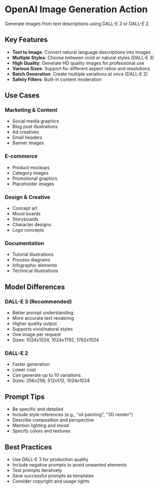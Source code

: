 
# OpenAI Image Generation Action

Generate images from text descriptions using DALL-E 3 or DALL-E 2.

## Key Features
- **Text to Image**: Convert natural language descriptions into images
- **Multiple Styles**: Choose between vivid or natural styles (DALL-E 3)
- **High Quality**: Generate HD quality images for professional use
- **Various Sizes**: Support for different aspect ratios and resolutions
- **Batch Generation**: Create multiple variations at once (DALL-E 2)
- **Safety Filters**: Built-in content moderation

## Use Cases

### Marketing & Content
- Social media graphics
- Blog post illustrations
- Ad creatives
- Email headers
- Banner images

### E-commerce
- Product mockups
- Category images
- Promotional graphics
- Placeholder images

### Design & Creative
- Concept art
- Mood boards
- Storyboards
- Character designs
- Logo concepts

### Documentation
- Tutorial illustrations
- Process diagrams
- Infographic elements
- Technical illustrations

## Model Differences

### DALL-E 3 (Recommended)
- Better prompt understanding
- More accurate text rendering
- Higher quality output
- Supports vivid/natural styles
- One image per request
- Sizes: 1024x1024, 1024x1792, 1792x1024

### DALL-E 2
- Faster generation
- Lower cost
- Can generate up to 10 variations
- Sizes: 256x256, 512x512, 1024x1024

## Prompt Tips
- Be specific and detailed
- Include style references (e.g., "oil painting", "3D render")
- Describe composition and perspective
- Mention lighting and mood
- Specify colors and textures

## Best Practices
- Use DALL-E 3 for production quality
- Include negative prompts to avoid unwanted elements
- Test prompts iteratively
- Save successful prompts as templates
- Consider copyright and usage rights
